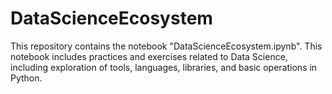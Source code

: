 # DataScienceEcosystem
This repository contains the notebook "DataScienceEcosystem.ipynb". This notebook includes practices and exercises related to Data Science, including exploration of tools, languages, libraries, and basic operations in Python.
